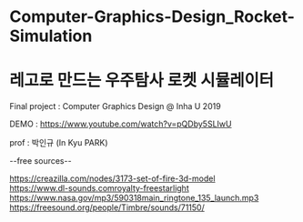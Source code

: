 # Computer-Graphics-Design_Rocket-Simulation
# 레고로 만드는 우주탐사 로켓 시뮬레이터 

Final project : Computer Graphics Design @ Inha U 2019

DEMO : https://www.youtube.com/watch?v=pQDby5SLIwU

prof : 박인규 (In Kyu PARK)
   
   
   
--free sources--   

https://creazilla.com/nodes/3173-set-of-fire-3d-model   
https://www.dl-sounds.comroyalty-freestarlight   
https://www.nasa.gov/mp3/590318main_ringtone_135_launch.mp3   
https://freesound.org/people/Timbre/sounds/71150/
